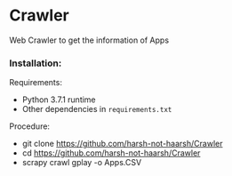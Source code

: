 # Crawler
Web Crawler to get the information of Apps

### Installation:
Requirements:
- Python 3.7.1 runtime
- Other dependencies in `requirements.txt`

Procedure:
- git clone https://github.com/harsh-not-haarsh/Crawler
- cd https://github.com/harsh-not-haarsh/Crawler
- scrapy crawl gplay -o Apps.CSV